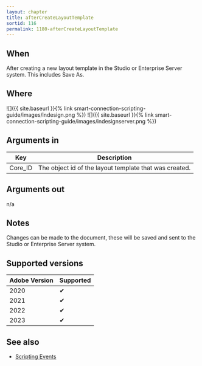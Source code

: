 ```yaml
---
layout: chapter
title: afterCreateLayoutTemplate
sortid: 116
permalink: 1180-afterCreateLayoutTemplate
---
```


## When

After creating a new layout template in the Studio or Enterprise Server system. This includes Save As.

## Where

![]({{ site.baseurl }}{% link smart-connection-scripting-guide/images/indesign.png %}) ![]({{ site.baseurl }}{% link smart-connection-scripting-guide/images/indesignserver.png %})

## Arguments in

| Key     | Description                                            |
| ------- | ------------------------------------------------------ |
| Core_ID | The object id of the layout template that was created. |

## Arguments out

n/a

## Notes

Changes can be made to the document, these will be saved and sent to the Studio or Enterprise Server system.

## Supported versions

| Adobe Version | Supported |
| ------------- | --------- |
| 2020          | ✔         |
| 2021          | ✔         |
| 2022          | ✔         |
| 2023          | ✔         |

## See also

- [Scripting Events](./index.md)
